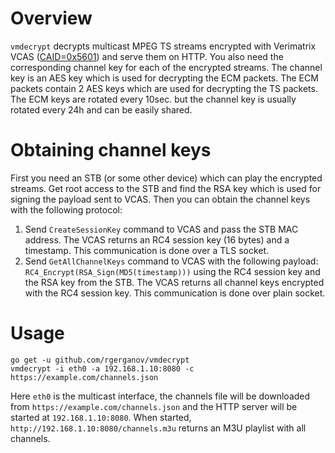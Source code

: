 # Overview

`vmdecrypt` decrypts multicast MPEG TS streams encrypted with Verimatrix VCAS ([CAID=0x5601](https://en.wikipedia.org/wiki/Conditional_access#Digital_systems)) and serve them on HTTP. You also need the corresponding channel key for each of the encrypted streams. The channel key is an AES key which is used for decrypting the ECM packets. The ECM packets contain 2 AES keys which are used for decrypting the TS packets. The ECM keys are rotated every 10sec. but the channel key is usually rotated every 24h and can be easily shared.

# Obtaining channel keys

First you need an STB (or some other device) which can play the encrypted streams. Get root access to the STB and find the RSA key which is used for signing the payload sent to VCAS. Then you can obtain the channel keys with the following protocol:

1. Send `CreateSessionKey` command to VCAS and pass the STB MAC address. The VCAS returns an RC4 session key (16 bytes) and a timestamp. This communication is done over a TLS socket.
2. Send `GetAllChannelKeys` command to VCAS with the following payload: `RC4_Encrypt(RSA_Sign(MD5(timestamp)))` using the RC4 session key and the RSA key from the STB. The VCAS returns all channel keys encrypted with the RC4 session key. This communication is done over plain socket.

# Usage
```
go get -u github.com/rgerganov/vmdecrypt
vmdecrypt -i eth0 -a 192.168.1.10:8080 -c https://example.com/channels.json
```

Here `eth0` is the multicast interface, the channels file will be downloaded from `https://example.com/channels.json` and the HTTP server will be started at `192.168.1.10:8080`.
When started, `http://192.168.1.10:8080/channels.m3u` returns an M3U playlist with all channels.
